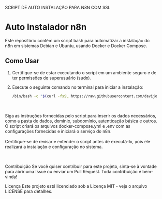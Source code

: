 SCRIPT DE AUTO INSTALAÇÃO PARA N8N COM SSL 

# Auto Instalador n8n

Este repositório contém um script bash para automatizar a instalação do n8n em sistemas Debian e Ubuntu, usando Docker e Docker Compose.

## Como Usar

1. Certifique-se de estar executando o script em um ambiente seguro e de ter permissões de superusuário (sudo).
2. Execute o seguinte comando no terminal para iniciar a instalação:

   ```bash
   /bin/bash -c "$(curl -fsSL https://raw.githubusercontent.com/davijonas/auto-instalador-n8n/main/install.sh)"

<br>
<br>
Siga as instruções fornecidas pelo script para inserir os dados necessários, como a pasta de dados, domínio, subdomínio, autenticação básica e outros.
O script criará os arquivos docker-compose.yml e .env com as configurações fornecidas e iniciará o serviço do n8n.
<br><br>Certifique-se de revisar e entender o script antes de executá-lo, pois ele realizará a instalação e configuração no sistema.

<br><br>Contribuição
Se você quiser contribuir para este projeto, sinta-se à vontade para abrir uma Issue ou enviar um Pull Request. Toda contribuição é bem-vinda!

Licença
Este projeto está licenciado sob a Licença MIT - veja o arquivo LICENSE para detalhes.


